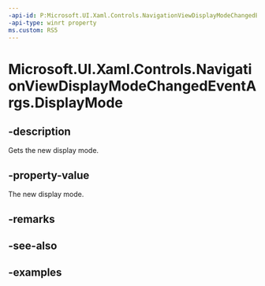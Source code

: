 ```yaml
---
-api-id: P:Microsoft.UI.Xaml.Controls.NavigationViewDisplayModeChangedEventArgs.DisplayMode
-api-type: winrt property
ms.custom: RS5
---
```

<!-- Property syntax.
public NavigationViewDisplayMode DisplayMode { get; }
-->

# Microsoft.UI.Xaml.Controls.NavigationViewDisplayModeChangedEventArgs.DisplayMode


## -description

Gets the new display mode.


## -property-value

The new display mode.


## -remarks


## -see-also


## -examples


